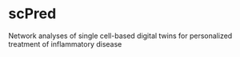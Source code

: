 # scPred
Network analyses of single cell-based digital twins for personalized treatment of inflammatory disease
